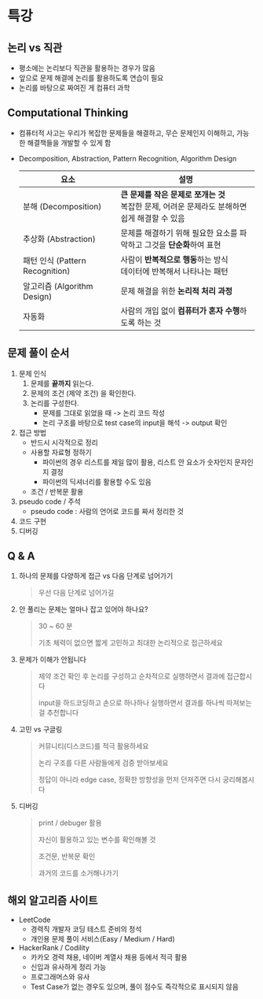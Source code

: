 # 특강

## 논리 vs 직관

- 평소에는 논리보다 직관을 활용하는 경우가 많음
- 앞으로 문제 해결에 논리를 활용하도록 연습이 필요
- 논리를 바탕으로 짜여진 게 컴퓨터 과학



## **Computational Thinking**

- 컴퓨터적 사고는 우리가 복잡한 문제들을 해결하고, 무슨 문제인지 이해하고, 가능한 해결책들을 개발할 수 있게 함

- Decomposition, Abstraction, Pattern Recognition, Algorithm Design

  | 요소                            | 설명                                                         |
  | ------------------------------- | ------------------------------------------------------------ |
  | 분해 (Decomposition)            | **큰 문제를 작은 문제로 쪼개는 것**<br/>복잡한 문제, 어려운 문제라도 분해하면 쉽게 해결할 수 있음 |
  | 추상화 (Abstraction)            | 문제를 해결하기 위해 필요한 요소를 파악하고 그것을 **단순화**하여 표현 |
  | 패턴 인식 (Pattern Recognition) | 사람이 **반복적으로 행동**하는 방식<br/>데이터에 반복해서 나타나는 패턴 |
  | 알고리즘 (Algorithm Design)     | 문제 해결을 위한 **논리적 처리 과정**                        |
  | 자동화                          | 사람의 개입 없이 **컴퓨터가 혼자 수행**하도록 하는 것        |



## 문제 풀이 순서

1. 문제 인식
   1. 문제를 **끝까지** 읽는다.
   2. 문제의 조건 (제약 조건) 을 확인한다.
   3. 논리를 구성한다.
      - 문제를 그대로 읽었을 때 -> 논리 코드 작성
      - 논리 구조를 바탕으로 test case의 input을 해석 -> output 확인
2. 접근 방법
   - 반드시 시각적으로 정리
   - 사용할 자료형 정하기
     - 파이썬의 경우 리스트를 제일 많이 활용, 리스트 안 요소가 숫자인지 문자인지 결정
     - 파이썬의 딕셔너리를 활용할 수도 있음
   - 조건 / 반복문 활용
3. pseudo code / 주석
   - pseudo code : 사람의 언어로 코드를 짜서 정리한 것
4. 코드 구현
5. 디버깅



## Q & A

1. 하나의 문제를 다양하게 접근 vs 다음 단계로 넘어가기

   > 우선 다음 단계로 넘어가길

2. 안 풀리는 문제는 얼마나 잡고 있어야 하나요?

   > 30 ~ 60 분
   >
   > 기초 체력이 없으면 짧게 고민하고 최대한 논리적으로 접근하세요

3. 문제가 이해가 안됩니다

   > 제약 조건 확인 후 논리를 구성하고 순차적으로 실행하면서 결과에 접근합시다
   >
   > input을 하드코딩하고 손으로 하나하나 실행하면서 결과를 하나씩 따져보는 걸 추천합니다

4. 고민 vs 구글링

   >커뮤니티(디스코드)를 적극 활용하세요
   >
   >논리 구조를 다른 사람들에게 검증 받아보세요
   >
   >정답이 아니라 edge case, 정확한 방향성을 먼저 던져주면 다시 궁리해봅시다

5. 디버깅

   > print / debuger 활용
   >
   > 자신이 활용하고 있는 변수를 확인해볼 것
   >
   > 조건문, 반복문 확인
   >
   > 과거의 코드를 소거해나가기



## 해외 알고리즘 사이트

- LeetCode
  - 경력직 개발자 코딩 테스트 준비의 정석
  - 개인용 문제 풀이 서비스(Easy / Medium / Hard)
- HackerRank / Codility
  - 카카오 경력 채용, 네이버 계열사 채용 등에서 적극 활용
  - 신입과 유사하게 정리 가능
  - 프로그래머스와 유사
  - Test Case가 없는 경우도 있으며, 풀이 점수도 즉각적으로 표시되지 않음

